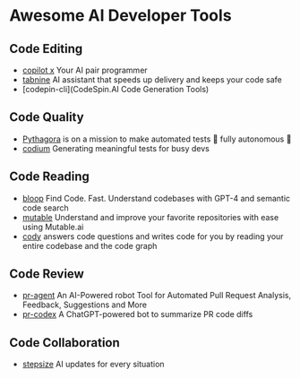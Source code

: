 # Awesome AI Developer Tools

## Code Editing

* [copilot x](https://github.com/features/preview/copilot-x) Your AI pair programmer
* [tabnine](https://www.tabnine.com/) AI assistant that speeds up delivery and keeps your code safe
* [codepin-cli](CodeSpin.AI Code Generation Tools) 

## Code Quality

* [Pythagora](https://github.com/Pythagora-io/pythagora) is on a mission to make automated tests 🤖 fully autonomous 🤖
* [codium](https://www.codium.ai/) Generating meaningful tests for busy devs

## Code Reading

* [bloop](https://bloop.ai/) Find Code. Fast. Understand codebases with GPT-4 and semantic code search
* [mutable](https://app.mutable.ai/) Understand and improve your favorite repositories with ease using Mutable.ai
* [cody](https://about.sourcegraph.com/cody) answers code questions and writes code for you by reading your entire codebase and the code graph

## Code Review

* [pr-agent](https://github.com/Codium-ai/pr-agent) An AI-Powered robot Tool for Automated Pull Request Analysis, Feedback, Suggestions and More
* [pr-codex](https://github.com/decentralizedlabs/pr-codex) A ChatGPT-powered bot to summarize PR code diffs
  
## Code Collaboration

* [stepsize](https://stepsize.com/) AI updates for every situation

  


